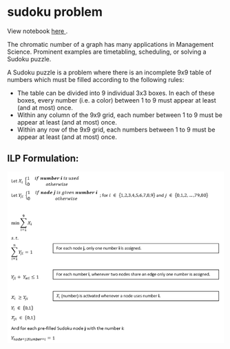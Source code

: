 # sudoku problem

View notebook <a href="https://github.com/irecasens/sudoku/blob/master/Sudoku%20Puzzle%20Notebook.ipynb"> here </a>.

The chromatic number of a graph has many applications in Management Science. Prominent examples are timetabling, scheduling, or solving a Sudoku puzzle.

A Sudoku puzzle is a problem where there is an incomplete 9x9 table of numbers which must be filled according to the following rules:
- The table can be divided into 9 individual 3x3 boxes. In each of these boxes, every number (i.e. a color) between 1 to 9 must appear at least (and at most) once.
- Within any column of the 9x9 grid, each number between 1 to 9 must be appear at least (and at most) once.
- Within any row of the 9x9 grid, each numbers between 1 to 9 must be appear at least (and at most) once.

## ILP Formulation:

<img src="Formulation.PNG">